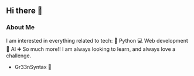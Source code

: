## Hi there 👋

### About Me
I am interested in everything related to tech:
🐍 Python
💻 Web development
🤖 AI
➕ So much more!!
I am always looking to learn, and always love a challenge.

- Gr33nSyntax 💚

<!--
**Gr33nSyntax/Gr33nSyntax** is a ✨ _special_ ✨ repository because its `README.md` (this file) appears on your GitHub profile.

Here are some ideas to get you started:

- 🔭 I’m currently working on ...
- 🌱 I’m currently learning ...
- 👯 I’m looking to collaborate on ...
- 🤔 I’m looking for help with ...
- 💬 Ask me about ...
- 📫 How to reach me: ...
- 😄 Pronouns: ...
- ⚡ Fun fact: ...
-->
